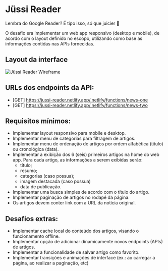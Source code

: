 # Jüssi Reader

Lembra do Google Reader? É tipo isso, só que juicier 🧃

O desafio era implementar um web app responsivo (desktop e mobile), de acordo com o layout definido no escopo, utilizando como base as informações contidas nas APIs fornecidas.

## Layout da interface

![Jüssi Reader Wireframe](src/images/jussi_reader_wireframe.png)

## URLs dos endpoints da API: 
- [GET] https://jussi-reader.netlify.app/.netlify/functions/news-one
- [GET] https://jussi-reader.netlify.app/.netlify/functions/news-two

## Requisitos mínimos:
- Implementar layout responsivo para mobile e desktop.
- Implementar menu de categorias para filtragem de artigos.
- Implementar menu de ordenação de artigos por ordem alfabética (titulo) ou cronológica (data).
- Implementar a exibição dos 6 (seis) primeiros artigos na home do web app. Para cada artigo, as informações a serem exibidas serão:
    - título;
    - resumo;
    - categorias (caso possua);
    - imagem destacada (caso possua)
    - data de publicação.
- Implementar uma busca simples de acordo com o título do artigo.
- Implementar paginação de artigos no rodapé da página.
- Os artigos devem conter link com a URL da notícia original.

## Desafios extras:
- Implementar cache local do conteúdo dos artigos, visando o funcionamento offline. 
- Implementar opção de adicionar dinamicamente novos endpoints (APIs) de artigos.
- Implementar a funcionalidade de salvar artigo como favorito. 
- Implementar transições e animações de interface (ex.: ao carregar a página, ao realizar a paginação, etc)


